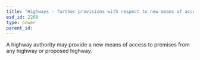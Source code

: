 ```yaml
---
title: "Highways - further provisions with respect to new means of access"
esd_id: 2268
type: power
parent_id:  
---
```


A highway authority may provide a new means of access to premises from any highway or proposed highway.

